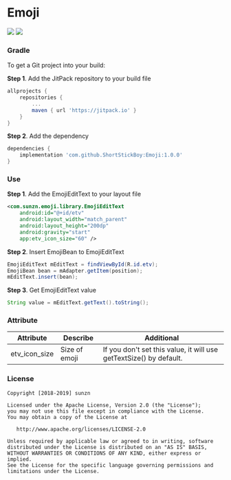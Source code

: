 # Emoji

[![](https://jitpack.io/v/ShortStickBoy/Emoji.svg)](https://jitpack.io/#ShortStickBoy/Emoji)
[![](https://img.shields.io/badge/License-Apache%202.0-orange.svg)](http://www.apache.org/licenses/LICENSE-2.0.html)

### Gradle

To get a Git project into your build:

**Step 1**. Add the JitPack repository to your build file

```groovy
allprojects {
    repositories {
        ...
        maven { url 'https://jitpack.io' }
    }
}
```

**Step 2**. Add the dependency

```groovy
dependencies {
    implementation 'com.github.ShortStickBoy:Emoji:1.0.0'
}
```

### Use

**Step 1**. Add the EmojiEditText to your layout file

```xml
<com.sunzn.emoji.library.EmojiEditText
    android:id="@+id/etv"
    android:layout_width="match_parent"
    android:layout_height="200dp"
    android:gravity="start"
    app:etv_icon_size="60" />
```

**Step 2**. Insert EmojiBean to EmojiEditText

```java
EmojiEditText mEditText = findViewById(R.id.etv);
EmojiBean bean = mAdapter.getItem(position);
mEditText.insert(bean);
```

**Step 3**. Get EmojiEditText value

```java
String value = mEditText.getText().toString();
```

### Attribute

| Attribute     | Describe      | Additional                                                         |
| ------------- | ------------- | ------------------------------------------------------------------ |
| etv_icon_size | Size of emoji | If you don't set this value, it will use getTextSize() by default. |

### License
```
Copyright [2018-2019] sunzn

Licensed under the Apache License, Version 2.0 (the "License");
you may not use this file except in compliance with the License.
You may obtain a copy of the License at

   http://www.apache.org/licenses/LICENSE-2.0

Unless required by applicable law or agreed to in writing, software
distributed under the License is distributed on an "AS IS" BASIS,
WITHOUT WARRANTIES OR CONDITIONS OF ANY KIND, either express or implied.
See the License for the specific language governing permissions and
limitations under the License.
```